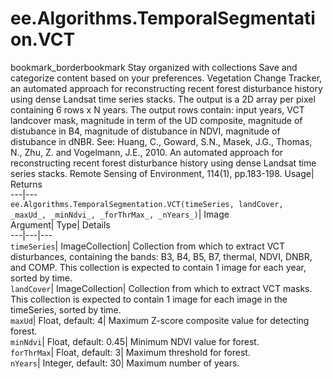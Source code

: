  
#  ee.Algorithms.TemporalSegmentation.VCT 
bookmark_borderbookmark Stay organized with collections  Save and categorize content based on your preferences. 
Vegetation Change Tracker, an automated approach for reconstructing recent forest disturbance history using dense Landsat time series stacks. 
The output is a 2D array per pixel containing 6 rows x N years. The output rows contain: input years, VCT landcover mask, magnitude in term of the UD composite, magnitude of distubance in B4, magnitude of distubance in NDVI, magnitude of distubance in dNBR.
See: Huang, C., Goward, S.N., Masek, J.G., Thomas, N., Zhu, Z. and Vogelmann, J.E., 2010. An automated approach for reconstructing recent forest disturbance history using dense Landsat time series stacks. Remote Sensing of Environment, 114(1), pp.183-198.
Usage| Returns  
---|---  
`ee.Algorithms.TemporalSegmentation.VCT(timeSeries, landCover,  _maxUd_, _minNdvi_, _forThrMax_, _nYears_)`| Image  
Argument| Type| Details  
---|---|---  
`timeSeries`| ImageCollection| Collection from which to extract VCT disturbances, containing the bands: B3, B4, B5, B7, thermal, NDVI, DNBR, and COMP. This collection is expected to contain 1 image for each year, sorted by time.  
`landCover`| ImageCollection| Collection from which to extract VCT masks. This collection is expected to contain 1 image for each image in the timeSeries, sorted by time.  
`maxUd`| Float, default: 4| Maximum Z-score composite value for detecting forest.  
`minNdvi`| Float, default: 0.45| Minimum NDVI value for forest.  
`forThrMax`| Float, default: 3| Maximum threshold for forest.  
`nYears`| Integer, default: 30| Maximum number of years.  
